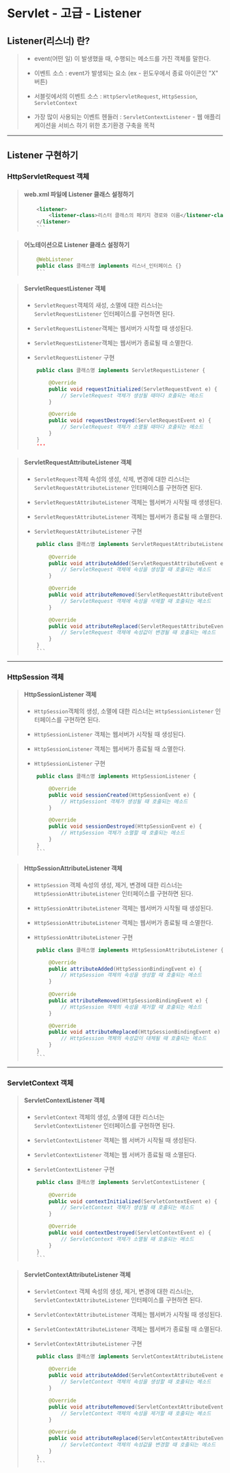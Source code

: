 # Servlet - 고급 - Listener

## Listener(리스너) 란?

>	* event(어떤 일) 이 발생했을 때, 수행되는 메소드를 가진 객체를 말한다.
>
>	* 이벤트 소스 : event가 발생되는 요소 (ex - 윈도우에서 종료 아이콘인 "X" 버튼)
>
>	* 서블릿에서의 이벤트 소스 : ``HttpServletRequest``, ``HttpSession``, ``ServletContext``
>
>	* 가장 많이 사용되는 이벤트 헨들러 : ``ServletContextListener`` - 웹 애플리케이션을 서비스 하기 위한 초기환경 구축을 목적

---

## Listener 구현하기

### HttpServletRequest 객체

>	#### web.xml 파일에 Listener 클래스 설정하기
>
>	```xml
>		<listener>
>			<listener-class>리스터 클래스의 페키지 경로와 이름</listener-class>
>		</listener>
>		```


>	#### 어노테이션으로 Listener 클래스 설정하기
>
>	```java
>		@WebListener
>		public class 클래스명 implements 리스너_인터페이스 {}
>		```

>	#### ServletRequestListener 객체
>
>	* ``ServletRequest``객체의 새성, 소멸에 대한 리스너는 ``ServletRequestListener`` 인터페이스를 구현하면 된다.
>
>	* ``ServletRequestListener``객체는 웹서버가 시작할 때 생성된다.
>
>	* ``ServletRequestListener``객체는 웹서버가 종료될 때 소멸한다.
>
>	* ``ServletRequestListener`` 구현
>
>	```java
>		public class 클래스명 implements ServletRequestListener {
>
>			@Override
>			public void requestInitialized(ServletRequestEvent e) {
>				// ServletRequest 객체가 생성될 때마다 호출되는 메소드
>			}
>
>			@Override
>			public void requestDestroyed(ServletRequestEvent e) {
>				// ServletRequest 객체가 소멸될 때마다 호출되는 메소드
>			}
>		}
>		'''


>	#### ServletRequestAttributeListener 객체
>
>	* ``ServletRequest``객체 속성의 생성, 삭제, 변경에 대한 리스너는 ``ServletRequestAttributeListener`` 인터페이스를 구현하면 된다.
>
>	* ``ServletRequestAttributeListener`` 객체는 웹서버가 시작될 때 생생된다.
>
>	* ``ServletRequestAttributeListener`` 객체는 웹서버가 종료될 때 소멸한다.
>
>	* ``ServletRequestAttributeListener`` 구현
>
>	```java
>		public class 클래스명 implements ServletRequestAttributeListener {
>		
>			@Override
>			public void attributeAdded(ServletRequestAttributeEvent e) {
>				// ServletRequest 객체에 속성을 생성할 때 호출되는 메소드
>			}
>
>			@Override
>			public void attributeRemoved(ServletRequestAttributeEvent e) {
>				// ServletRequest 객체에 속성을 삭제할 때 호출되는 메소드
>			}
>
>			@Override
>			public void attributeReplaced(ServletRequestAttributeEvent e) {
>				// ServletRequest 객체에 속성값이 변경될 때 호출되는 메소드
>			}
>		}
>		```

---

### HttpSession 객체

>	#### HttpSessionListener 객체
>
>	* ``HttpSession``객체의 생성, 소멸에 대한 리스너는 ``HttpSessionListener`` 인터페이스를 구현하면 된다.
>
>	* ``HttpSessionListener`` 객체는 웹서버가 시작될 때 생성된다.
>
>	* ``HttpSessionListener`` 객체는 웹서버가 종료될 때 소멸한다.
>
>	* ``HttpSessionListener`` 구현
>
>	```java
>		public class 클래스명 implements HttpSessionListener {
>
>			@Override
>			public void sessionCreated(HttpSessionEvent e) {
>				// HttpSessiont 객체가 생성될 때 호출되는 메소드
>			}
>
>			@Override
>			public void sessionDestroyed(HttpSessionEvent e) {
>				// HttpSession 객체가 소멸할 때 호출되는 메소드
>			}
>		}
>		```


>	#### HttpSessionAttributeListener 객체
>
>	* ``HttpSession`` 객체 속성의 생성, 제거, 변경에 대한 리스너는 ``HttpSessionAttributeListener`` 인터페이스를 구현하면 된다.
>
>	* ``HttpSessionAttributeListener`` 객체는 웹서버가 시작될 때 생성된다.
>
>	* ``HttpSessionAttributeListener`` 객체는 웹서버가 종료될 때 소멸한다.
>
>	* ``HttpSessionAttributeListener`` 구현
>
>	```java
>		public class 클래스명 implements HttpSessionAttributeListener {
>
>			@Override
>			public attributeAdded(HttpSessionBindingEvent e) {
>				// HttpSession 객체의 속성을 생성할 때 호출되는 메소드
>			}
>			
>			@Override
>			public attributeRemoved(HttpSessionBindingEvent e) {
>				// HttpSession 객체의 속성을 제거할 때 호출되는 메소드
>			}
>
>			@Override
>			public void attributeReplaced(HttpSessionBindingEvent e) {
>				// HttpSession 객체의 속성값이 대체될 때 호출되는 메소드
>			}
>		}
>		```

---

### ServletContext 객체

>	#### ServletContextListener 객체
>
>	* ``ServletContext`` 객체의 생성, 소멸에 대한 리스너는 ``ServletContextListener`` 인터페이스를 구현하면 된다.
>
>	* ``ServletContextListener`` 객체는 웹 서버가 시작될 때 생성된다.
>
>	* ``ServletContextListener`` 객체는 웹 서버가 종료될 때 소멸된다.
>
>	* ``ServletContextListener`` 구현
>
>	```java
>		public class 클래스명 implements ServletContextListener {
>		
>			@Override
>			public void contextInitialized(ServletContextEvent e) {
>				// ServletContext 객체가 생성될 때 호출되는 메소드
>			}
>
>			@Override
>			public void contextDestroyed(ServletContextEvent e) {
>				// ServletContext 객체가 소멸될 때 호출되는 메소드
>			}
>		}
>		```


>	#### ServletContextAttributeListener 객체
>
>	* ``ServletContext`` 객체 속성의 생성, 제거, 변경에 대한 리스너는, ``ServletContextAttributeListener`` 인터페이스를 구현하면 된다.
>
>	* ``ServletContextAttributeListener`` 객체는 웹서버가 시작될 때 생성된다.
>
>	* ``ServletContextAttributeListener`` 객체는 웹서버가 종료될 때 소멸된다.
>
>	* ``ServletContextAttributeListener`` 구현
>
>	```java
>		public class 클래스명 implements ServletContextAttributeListener {
>		
>			@Override
>			public void attributeAdded(ServletContextAttributeEvent e) {
>				// ServletContext 객체의 속성을 생성할 때 호출되는 메소드
>			}
>
>			@Override
>			public void attributeRemoved(ServletContextAttributeEvent e) {
>				// ServletContext 객체의 속성을 제거할 때 호출되는 메소드
>			}
>
>			@Override
>			public void attributeReplaced(ServletContextAttributeEvent e) {
>				// ServletContext 객체의 속성값을 변경할 때 호출되는 메소드
>			}
>		}
>		```